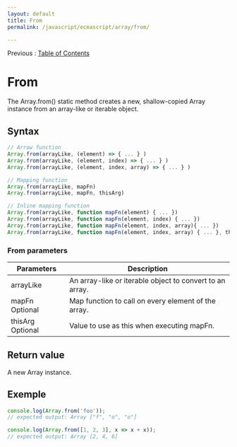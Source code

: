 ```yaml
---
layout: default
title: From
permalink: /javascript/ecmascript/array/from/

---
```


Previous : [Table of Contents](./index.md)


# From

The Array.from() static method creates a new, shallow-copied Array instance from an array-like or iterable object.


## Syntax
```javascript
// Arrow function
Array.from(arrayLike, (element) => { ... } )
Array.from(arrayLike, (element, index) => { ... } )
Array.from(arrayLike, (element, index, array) => { ... } )

// Mapping function
Array.from(arrayLike, mapFn)
Array.from(arrayLike, mapFn, thisArg)

// Inline mapping function
Array.from(arrayLike, function mapFn(element) { ... })
Array.from(arrayLike, function mapFn(element, index) { ... })
Array.from(arrayLike, function mapFn(element, index, array){ ... })
Array.from(arrayLike, function mapFn(element, index, array) { ... }, thisArg)

```

### From parameters
| Parameters | Description |
| ---------- | ----------- |
| arrayLike | An array-like or iterable object to convert to an array. |
| mapFn Optional | Map function to call on every element of the array. |
| thisArg Optional | Value to use as this when executing mapFn. |

## Return value

A new Array instance.


## Exemple
```javascript
console.log(Array.from('foo'));
// expected output: Array ["f", "o", "o"]

console.log(Array.from([1, 2, 3], x => x + x));
// expected output: Array [2, 4, 6]
```